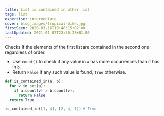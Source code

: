 ```yaml
---
title: List is contained in other list
tags: list
expertise: intermediate
cover: blog_images/tropical-bike.jpg
firstSeen: 2020-03-16T19:48:15+02:00
lastUpdated: 2021-01-07T23:30:28+02:00
---
```


Checks if the elements of the first list are contained in the second one regardless of order.

- Use `count()` to check if any value in `a` has more occurrences than it has in `b`.
- Return `False` if any such value is found, `True` otherwise.

```py
def is_contained_in(a, b):
  for v in set(a):
    if a.count(v) > b.count(v):
      return False
  return True
```

```py
is_contained_in([1, 4], [2, 4, 1]) # True
```

